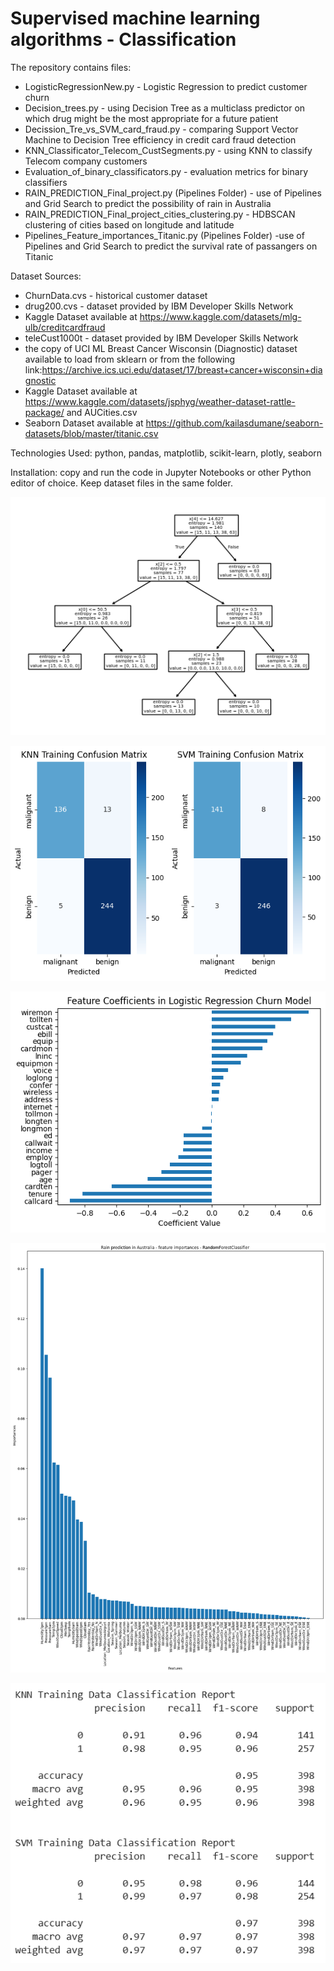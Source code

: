 # Supervised machine learning algorithms - Classification

The repository contains files:

- LogisticRegressionNew.py - Logistic Regression to predict customer churn
- Decision_trees.py - using Decision Tree as a multiclass predictor on which drug might be the most appropriate for a future patient
- Decission_Tre_vs_SVM_card_fraud.py - comparing Support Vector Machine to Decision Tree efficiency in credit card fraud detection
- KNN_Classificator_Telecom_CustSegments.py - using KNN to classify Telecom company customers
- Evaluation_of_binary_classificators.py - evaluation metrics for binary classifiers
- RAIN_PREDICTION_Final_project.py (Pipelines Folder) - use of Pipelines and Grid Search to predict the possibility of rain in Australia
- RAIN_PREDICTION_Final_project_cities_clustering.py - HDBSCAN clustering of cities based on longitude and latitude
- Pipelines_Feature_importances_Titanic.py (Pipelines Folder) -use of Pipelines and Grid Search to predict the survival rate of passangers on Titanic

Dataset Sources: 

  - ChurnData.cvs - historical customer dataset
  - drug200.cvs - dataset provided by IBM Developer Skills Network
  - Kaggle Dataset available at https://www.kaggle.com/datasets/mlg-ulb/creditcardfraud
  - teleCust1000t - dataset provided by IBM Developer Skills Network
  - the copy of UCI ML Breast Cancer Wisconsin (Diagnostic) dataset available to load from sklearn or from the following link:https://archive.ics.uci.edu/dataset/17/breast+cancer+wisconsin+diagnostic
  - Kaggle Dataset available at https://www.kaggle.com/datasets/jsphyg/weather-dataset-rattle-package/ and AUCities.csv
  - Seaborn Dataset available at https://github.com/kailasdumane/seaborn-datasets/blob/master/titanic.csv

Technologies Used: python, pandas, matplotlib, scikit-learn, plotly, seaborn

Installation: copy and run the code in Jupyter Notebooks or other Python editor of choice. Keep dataset files in the same folder.

![Decision Tree](https://github.com/natvnu/Machine_Learning/blob/main/Supervised_machine_learning_algorithms%20-Classification/DecisionTree.png?raw=true)

![KNN and SVM Confusion Matrix Heatmap](https://github.com/natvnu/Machine_Learning/blob/main/Supervised_machine_learning_algorithms%20-Classification/KNNandSVMConfusionMatrixHeatmap.png?raw=true)

![Feature Coefficients In Logistic Regression - Customer Churn Prediction](https://github.com/natvnu/Machine_Learning/blob/main/Supervised_machine_learning_algorithms%20-Classification/FeatureCoefficientsInLogisticRegressionChurnModel.png?raw=true)

![Feature Importances Predicting Rain in Australia](https://github.com/natvnu/Machine_Learning/blob/main/Supervised_machine_learning_algorithms%20-Classification/FeatureImportancesPredictingRaininAustralia.png?raw=true)

![KNN CLassification Report](https://github.com/natvnu/Machine_Learning/blob/main/Supervised_machine_learning_algorithms%20-Classification/KNNCLassificationReport.png?raw=true)




